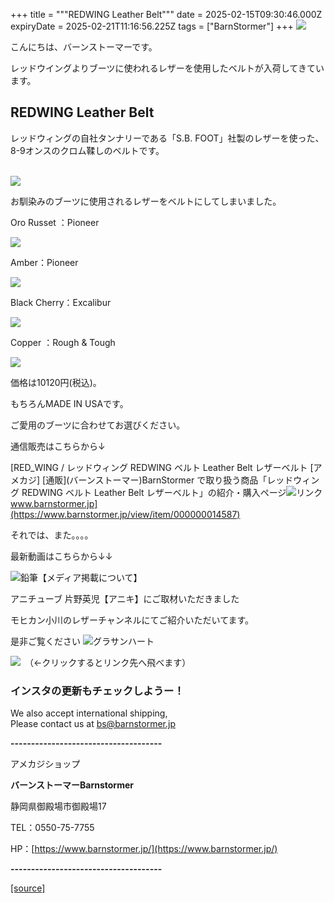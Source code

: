 +++
title = """REDWING Leather Belt"""
date = 2025-02-15T09:30:46.000Z
expiryDate = 2025-02-21T11:16:56.225Z
tags = ["BarnStormer"]
+++
[![](https://stat.ameba.jp/user_images/20231023/16/barnstormer-go/b2/03/p/o0420015015354743273.png)](https://ameblo.jp/barnstormer-go/entry-12825670498.html)

こんにちは、バーンストーマーです。

レッドウイングよりブーツに使われるレザーを使用したベルトが入荷してきています。

REDWING Leather Belt 
---------------------

レッドウィングの自社タンナリーである「S.B. FOOT」社製のレザーを使った、8-9オンスのクロム鞣しのベルトです。  
 

[![](https://stat.ameba.jp/user_images/20250215/17/barnstormer-go/9e/0e/j/o0700046615544531853.jpg)](https://stat.ameba.jp/user_images/20250215/17/barnstormer-go/9e/0e/j/o0700046615544531853.jpg)

お馴染みのブーツに使用されるレザーをベルトにしてしまいました。

Oro Russet ：Pioneer

[![](https://stat.ameba.jp/user_images/20250215/17/barnstormer-go/cc/10/j/o0700046615544531854.jpg)](https://stat.ameba.jp/user_images/20250215/17/barnstormer-go/cc/10/j/o0700046615544531854.jpg)

Amber：Pioneer

[![](https://stat.ameba.jp/user_images/20250215/17/barnstormer-go/1d/8a/j/o0700046615544531855.jpg)](https://stat.ameba.jp/user_images/20250215/17/barnstormer-go/1d/8a/j/o0700046615544531855.jpg)

Black Cherry：Excalibur

[![](https://stat.ameba.jp/user_images/20250215/17/barnstormer-go/6d/cf/j/o0700046615544531856.jpg)](https://stat.ameba.jp/user_images/20250215/17/barnstormer-go/6d/cf/j/o0700046615544531856.jpg)

Copper ：Rough & Tough

[![](https://stat.ameba.jp/user_images/20250215/17/barnstormer-go/be/45/j/o0700046615544531857.jpg)](https://stat.ameba.jp/user_images/20250215/17/barnstormer-go/be/45/j/o0700046615544531857.jpg)

価格は10120円(税込)。

もちろんMADE IN USAです。

ご愛用のブーツに合わせてお選びください。

通信販売はこちらから↓

[RED\_WING / レッドウィング REDWING ベルト Leather Belt レザーベルト \[アメカジ\] \[通販\](バーンストーマー)BarnStormer で取り扱う商品「レッドウィング REDWING ベルト Leather Belt レザーベルト」の紹介・購入ページ![リンク](https://c.stat100.ameba.jp/ameblo/symbols/v3.20.0/svg/gray/editor_link.svg)www.barnstormer.jp](https://www.barnstormer.jp/view/item/000000014587)

それでは、また。。。。

最新動画はこちらから↓↓

![鉛筆](https://stat100.ameba.jp/blog/ucs/img/char/char3/519.png)【メディア掲載について】

アニチューブ 片野英児【アニキ】にご取材いただきました

モヒカン小川のレザーチャンネルにてご紹介いただいてます。

是非ご覧ください ![グラサンハート](https://stat100.ameba.jp/blog/ucs/img/char/char3/148.png)

[![](https://stat.ameba.jp/user_images/20230412/16/barnstormer-go/6a/23/p/o0108010815269242493.png)](https://www.instagram.com/barnstormer_daily/)　（←クリックするとリンク先へ飛べます）

### インスタの更新もチェックしようー！

We also accept international shipping,  
Please contact us at bs@barnstormer.jp

**\-------------------------------------**

アメカジショップ

**バーンストーマーBarnstormer**

静岡県御殿場市御殿場17

TEL：0550-75-7755

HP：[https://www.barnstormer.jp/](https://www.barnstormer.jp/)

**\-------------------------------------**

[[source]](https://ameblo.jp/barnstormer-go/entry-12886154829.html)
